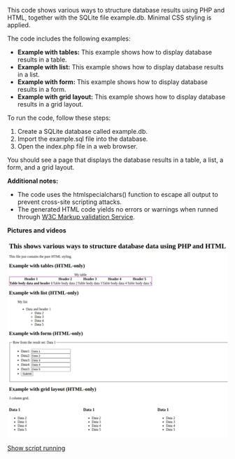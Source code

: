 This code shows various ways to structure database results using PHP and HTML, together with the SQLite file example.db. Minimal CSS styling is applied.

The code includes the following examples:
* **Example with tables:** This example shows how to display database results in a table.
* **Example with list:** This example shows how to display database results in a list.
* **Example with form:** This example shows how to display database results in a form.
* **Example with grid layout:** This example shows how to display database results in a grid layout.

To run the code, follow these steps:

1. Create a SQLite database called example.db.
2. Import the example.sql file into the database.
3. Open the index.php file in a web browser.

You should see a page that displays the database results in a table, a list, a form, and a grid layout.

**Additional notes:**

* The code uses the htmlspecialchars() function to escape all output to prevent cross-site scripting attacks.
* The generated HTML code yields no errors or warnings when runned through [W3C Markup validation Service](https://validator.w3.org/).

**Pictures and videos**

![Shows basic structure of HTML layout](structure.png)

[Show script running](screencast.webm)